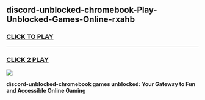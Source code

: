 
## discord-unblocked-chromebook-Play-Unblocked-Games-Online-rxahb
<h3>
<a href="https://premium76.site?title=discord-unblocked-chromebook&ref=25A">CLICK TO PLAY</a></h3>
<hr>

<h3>
<a href="https://premium76.site?title=discord-unblocked-chromebook&ref=25A">CLICK 2 PLAY</a>
  
</h3>

<a href="https://premium76.site?title=discord-unblocked-chromebook&ref=25A"><img src="https://clearcache.store/games.png"></a>


**discord-unblocked-chromebook games unblocked: Your Gateway to Fun and Accessible Online Gaming**
